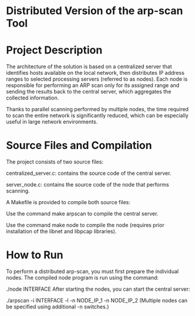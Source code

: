 # Distributed Version of the arp-scan Tool
# Project Description
The architecture of the solution is based on a centralized server that identifies hosts available on the local network, then distributes IP address ranges to selected processing servers (referred to as nodes). Each node is responsible for performing an ARP scan only for its assigned range and sending the results back to the central server, which aggregates the collected information.

Thanks to parallel scanning performed by multiple nodes, the time required to scan the entire network is significantly reduced, which can be especially useful in large network environments.

# Source Files and Compilation
The project consists of two source files:

centralized_server.c: contains the source code of the central server.

server_node.c: contains the source code of the node that performs scanning.

A Makefile is provided to compile both source files:

Use the command make arpscan to compile the central server.

Use the command make node to compile the node (requires prior installation of the libnet and libpcap libraries).

# How to Run
To perform a distributed arp-scan, you must first prepare the individual nodes. The compiled node program is run using the command:

./node INTERFACE
After starting the nodes, you can start the central server:

./arpscan -i INTERFACE -l -n NODE_IP_1 -n NODE_IP_2
(Multiple nodes can be specified using additional -n switches.)
